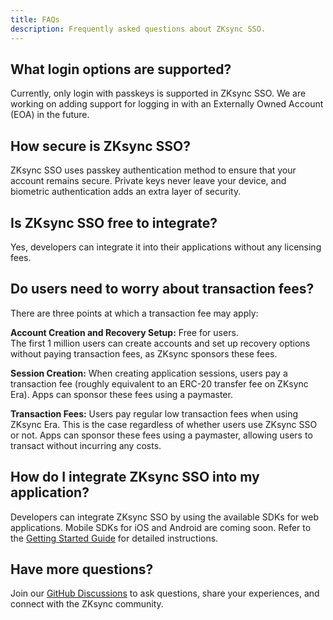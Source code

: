 ```yaml
---
title: FAQs
description: Frequently asked questions about ZKsync SSO.
---
```


## What login options are supported?

Currently, only login with passkeys is supported in ZKsync SSO.
We are working on adding support for logging in with an Externally Owned Account (EOA) in the future.

## How secure is ZKsync SSO?

ZKsync SSO uses passkey authentication method to ensure that your account remains secure.
Private keys never leave your device, and biometric authentication adds an extra layer of security.

## Is ZKsync SSO free to integrate?

Yes, developers can integrate it into their applications without any licensing fees.

## Do users need to worry about transaction fees?

There are three points at which a transaction fee may apply:

**Account Creation and Recovery Setup:** Free for users.<br>
The first 1 million users can create accounts and set up recovery options without paying transaction fees, as ZKsync sponsors these fees.

**Session Creation:** When creating application sessions, users pay a transaction fee (roughly equivalent to an ERC-20 transfer fee on ZKsync Era).
Apps can sponsor these fees using a paymaster.

**Transaction Fees:** Users pay regular low transaction fees when using ZKsync Era. This is the case regardless of whether users use ZKsync SSO or not.
Apps can sponsor these fees using a paymaster, allowing users to transact without incurring any costs.

## How do I integrate ZKsync SSO into my application?

Developers can integrate ZKsync SSO by using the available SDKs for web applications. Mobile SDKs for iOS and Android are coming soon.
Refer to the [Getting Started Guide](/zksync-era/unique-features/zksync-sso/getting-started) for detailed instructions.

## Have more questions?

Join our [GitHub Discussions](%%zk_git_repo_zksync-developers%%/discussions/)
to ask questions, share your experiences, and connect with the ZKsync community.
